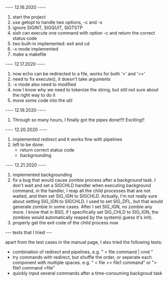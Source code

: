 ---- 12.16.2020 ----
1. start the project
2. use getopt to handle two options, -c and -x
3. ignore SIGINT, SIGQUIT, SIGTSTP
4. sish can execute one command with option -c and return the correct status code
5. two built-in implemented: exit and cd
6. -x mode implemented
7. make a makefile

---- 12.17.2020 ----
1. now echo can be redirected to a file, works for both '>' and '>>'
2. need to fix execute(), it doesn't take arguments
3. -x mode also need to modified
4. now I know why we need to tokenize the string, but still not sure about the
right way to do it
5. move some code into the util

---- 12.19.2020 ----
1. Through so many hours, I finally got the pipes done!!!! Exciting!!

---- 12.20.2020 ----
1. implemented redirect and it works fine with pipelines
2. left to be done: 
	- return correct status code
	- backgrounding

---- 12.21.2020 ----
1. implemented backgrounding
2. fix a bug that would cause zombie process after a background task. 
   I don't wait and set a SIGCHLD handler when executing background command, 
   in the handler, I reap all the child processes that are not waited, and 
   then set SIG_IGN to SIGCHLD. Actually, I'm not really sure about setting 
   SIG_IGN to SIGCHLD. I used to set SIG_DFL, but that would generate zombie
   in some cases. After I set SIG_IGN, no zombie any more. I know that in BSD, 
   if I specifically set SIG_CHLD to SIG_IGN, the zombies would automatically 
   reaped by the system(i guess it's init).
3. properly get the exit code of the child process now

--- tests that I tried ---

apart from the test cases in the manual page, I also tried the following tests:

- combination of redirect and pipelines, e.g. " < file command | cmd "
- try commands with redirect, but shuffle the order, or seperate each component
  with multiple spaces. 
  e.g. " <     file     >> file1     command" or "> file1     command <file"
- quickly input several commands after a time-consuming backgroud task

